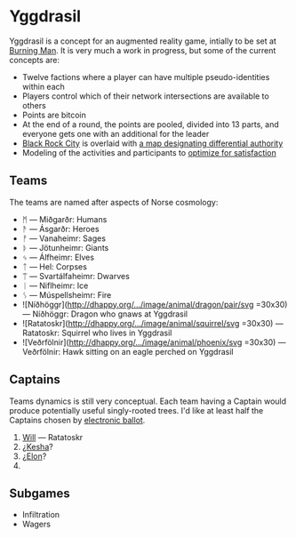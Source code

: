 Yggdrasil
=========

Yggdrasil is a concept for an augmented reality game, intially to be set at [Burning Man](http://burningman.com). It is very much a work in progress, but some of the current concepts are:

* Twelve factions where a player can have multiple pseudo-identities within each
* Players control which of their network intersections are available to others
* Points are bitcoin
* At the end of a round, the points are pooled, divided into 13 parts, and everyone gets one with an additional for the leader
* [Black Rock City](http://alexlod.com/wp-content/uploads/2011/09/brc.jpeg) is overlaid with [a map designating differential authority](http://dhappy.github.io/yggdrasil/)
* Modeling of the activities and participants to [optimize for satisfaction](http://hoenir.himinbi.org/2014/04/rationale-for-the-department-of-happiness/)

## Teams

The teams are named after aspects of Norse cosmology:

* ᛗ ― Miðgarðr: Humans
* ᚫ ― Ásgarðr: Heroes
* ᚡ ― Vanaheimr: Sages
* ᚦ ― Jötunheimr: Giants
* ᛃ ― Álfheimr: Elves
* ᛏ ― Hel: Corpses
* ᛠ ― Svartálfaheimr: Dwarves
* ᛁ ― Niflheimr: Ice
* ᛊ ― Múspellsheimr: Fire
* ![Níðhöggr](http://dhappy.org/.../image/animal/dragon/pair/svg =30x30) ― Níðhöggr: Dragon who gnaws at Yggdrasil
* ![Ratatoskr](http://dhappy.org/.../image/animal/squirrel/svg =30x30) ― Ratatoskr: Squirrel who lives in Yggdrasil
* ![Veðrfölnir](http://dhappy.org/.../image/animal/phoenix/svg =30x30) ― Veðrfölnir: Hawk sitting on an eagle perched on Yggdrasil

## Captains

Teams dynamics is still very conceptual. Each team having a Captain would produce potentially useful singly-rooted trees. I'd like at least half the Captains chosen by [electronic ballot](//github.com/TheFuturistParty/vote).

1. [Will](//twitter.com/WHolcomb) ― Ratatoskr
2. ¿[Kesha](//twitter.com/KeshaRose)?
3. ¿[Elon](//twitter.com/ElonMusk)?
4.  

## Subgames

* Infiltration
* Wagers
